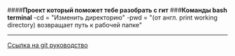 ####**Проект который поможет тебе разобрать с гит**
###**Команды bash terminal**
-cd = "Изменить директорию"
-pwd = "(от англ. print working directory) возвращает путь к рабочей папке"

---

[Ссылка на git руководство](https://github.com/git/git/blob/master/README.md "Прочитай меня")

